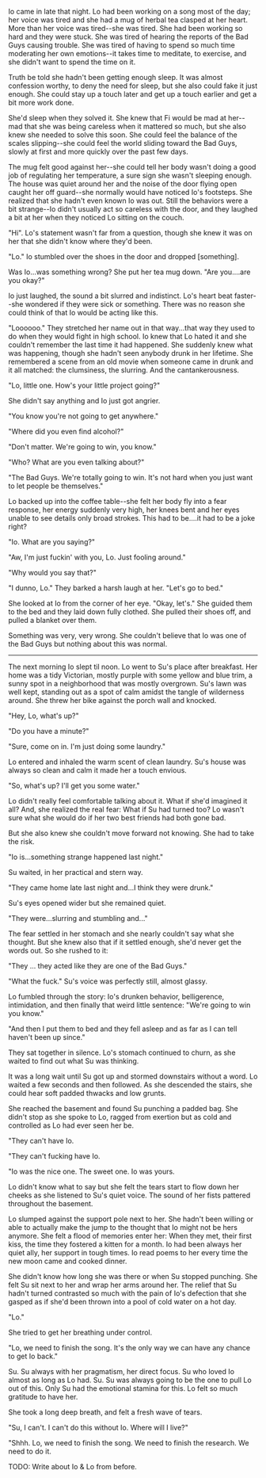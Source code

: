 Io came in late that night.  Lo had been working on a song most of the day; her voice was tired and she had a mug of herbal tea clasped at her heart.  More than her voice was tired--she was tired.  She had been working so hard and they were stuck.  She was tired of hearing the reports of the Bad Guys causing trouble.  She was tired of having to spend so much time moderating her own emotions--it takes time to meditate, to exercise, and she didn't want to spend the time on it. 

Truth be told she hadn't been getting enough sleep.  It was almost confession worthy, to deny the need for sleep, but she also could fake it just enough.  She could stay up a touch later and get up a touch earlier and get a bit more work done. 

She'd sleep when they solved it.  She knew that Fi would be mad at her--mad that she was being careless when it mattered so much, but she also knew she needed to solve this soon.  She could feel the balance of the scales slipping--she could feel the world sliding toward the Bad Guys, slowly at first and more quickly over the past few days.

The mug felt good against her--she could tell her body wasn't doing a good job of regulating her temperature, a sure sign she wasn't sleeping enough.  The house was quiet around her and the noise of the door flying open caught her off guard--she normally would have noticed Io's footsteps.  She realized that she hadn't even known Io was out.  Still the behaviors were a bit strange--Io didn't usually act so careless with the door, and they laughed a bit at her when they noticed Lo sitting on the couch. 

"Hi".  Lo's statement wasn't far from a question, though she knew it was on her that she didn't know where they'd been. 

"Lo." Io stumbled over the shoes in the door and dropped [something]. 

Was Io...was something wrong? She put her tea mug down. "Are you....are you okay?"

Io just laughed, the sound a bit slurred and indistinct. Lo's heart beat faster--she wondered if they were sick or something.  There was no reason she could think of that Io would be acting like this.   

"Loooooo."  They stretched her name out in that way...that way they used to do when they would fight in high school.  Io knew that Lo hated it and she couldn't remember the last time it had happened. She suddenly knew what was happening, though she hadn't seen anybody drunk in her lifetime.  She remembered a scene from an old movie when someone came in drunk and it all matched: the clumsiness, the slurring.  And the cantankerousness. 

"Lo, little one.  How's your little project going?"

She didn't say anything and Io just got angrier.

"You know you're not going to get anywhere."

"Where did you even find alcohol?"

"Don't matter. We're going to win, you know."

"Who? What are you even talking about?"

"The Bad Guys. We're totally going to win.  It's not hard when you just want to let people be themselves."

Lo backed up into the coffee table--she felt her body fly into a fear response, her energy suddenly very high, her knees bent and her eyes unable to see details only broad strokes.  This had to be....it had to be a joke right? 

"Io. What are you saying?"

"Aw, I'm just fuckin' with you, Lo. Just fooling around." 

"Why would you say that?"

"I dunno, Lo." They barked a harsh laugh at her.  "Let's go to bed."

She looked at Io from the corner of her eye.  "Okay, let's."  She guided them to the bed and they laid down fully clothed. She pulled their shoes off, and pulled a blanket over them.  

Something was very, very wrong.  She couldn't believe that Io was one of the Bad Guys but nothing about this was normal. 

---

The next morning Io slept til noon.  Lo went to Su's place after breakfast.  Her home was a tidy Victorian, mostly purple with some yellow and blue trim, a sunny spot in a neighborhood that was mostly overgrown.  Su's lawn was well kept, standing out as a spot of calm amidst the tangle of wilderness around.  She threw her bike against the porch wall and knocked. 

"Hey, Lo, what's up?"

"Do you have a minute?"

"Sure, come on in. I'm just doing some laundry." 

Lo entered and inhaled the warm scent of clean laundry.  Su's house was always so clean and calm it made her a touch envious. 

"So, what's up? I'll get you some water."

Lo didn't really feel comfortable talking about it.  What if she'd imagined it all? And, she realized the real fear: What if Su had turned too? Lo wasn't sure what she would do if her two best friends had both gone bad.  

But she also knew she couldn't move forward not knowing.  She had to take the risk. 

"Io is...something strange happened last night."

Su waited, in her practical and stern way. 

"They came home late last night and...I think they were drunk."

Su's eyes opened wider but she remained quiet. 

"They were...slurring and stumbling and..."

The fear settled in her stomach and she nearly couldn't say what she thought.  But she knew also that if it settled enough, she'd never get the words out.  So she rushed to it: 

"They ... they acted like they are one of the Bad Guys."

"What the fuck." Su's voice was perfectly still, almost glassy. 

Lo fumbled through the story: Io's drunken behavior, belligerence, intimidation, and then finally that weird little sentence: "We're going to win you know."

"And then I put them to bed and they fell asleep and as far as I can tell haven't been up since."

They sat together in silence.  Lo's stomach continued to churn, as she waited to find out what Su was thinking.  

It was a long wait until Su got up and stormed downstairs without a word. Lo waited a few seconds and then followed.  As she descended the stairs, she could hear soft padded thwacks and low grunts.  

She reached the basement and found Su punching a padded bag.  She didn't stop as she spoke to Lo, ragged from exertion but as cold and controlled as Lo had ever seen her be.  

"They can't have Io.

"They can't fucking have Io.

"Io was the nice one. The sweet one. Io was yours. 

Lo didn't know what to say but she felt the tears start to flow down her cheeks as she listened to Su's quiet voice. The sound of her fists pattered throughout the basement.  

Lo slumped against the support pole next to her.  She hadn't been willing or able to actually make the jump to the thought that Io might not be hers anymore.  She felt a flood of memories enter her: When they met, their first kiss, the time they fostered a kitten for a month.  Io had been always her quiet ally, her support in tough times. Io read poems to her every time the new moon came and cooked dinner. 

She didn't know how long she was there or when Su stopped punching.  She felt Su sit next to her and wrap her arms around her.  The relief that Su hadn't turned contrasted so much with the pain of Io's defection that she gasped as if she'd been thrown into a pool of cold water on a hot day. 

"Lo."

She tried to get her breathing under control.

"Lo, we need to finish the song.  It's the only way we can have any chance to get Io back."

Su. Su always with her pragmatism, her direct focus.  Su who loved Io almost as long as Lo had.  Su.  Su was always going to be the one to pull Lo out of this.  Only Su had the emotional stamina for this.  Lo felt so much gratitude to have her. 

She took a long deep breath, and felt a fresh wave of tears.

"Su, I can't. I can't do this without Io. Where will I live?"

"Shhh. Lo, we need to finish the song.  We need to finish the research.  We need to do it. 

TODO: Write about Io & Lo from before.  